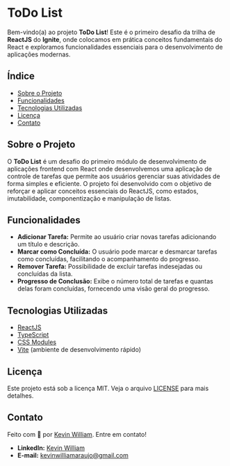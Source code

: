 # ToDo List

Bem-vindo(a) ao projeto **ToDo List**! Este é o primeiro desafio da trilha de **ReactJS** do **Ignite**, onde colocamos em prática conceitos fundamentais do React e exploramos funcionalidades essenciais para o desenvolvimento de aplicações modernas.

## Índice

- [Sobre o Projeto](#sobre-o-projeto)
- [Funcionalidades](#funcionalidades)
- [Tecnologias Utilizadas](#tecnologias-utilizadas)
- [Licença](#licença)
- [Contato](#contato)

## Sobre o Projeto

O **ToDo List** é um desafio do primeiro módulo de desenvolvimento de aplicações frontend com React  onde desenvolvemos uma aplicação de controle de tarefas que permite aos usuários gerenciar suas atividades de forma simples e eficiente. O projeto foi desenvolvido com o objetivo de reforçar e aplicar conceitos essenciais do ReactJS, como estados, imutabilidade, componentização e manipulação de listas.

## Funcionalidades

- **Adicionar Tarefa:** Permite ao usuário criar novas tarefas adicionando um título e descrição.
- **Marcar como Concluída:** O usuário pode marcar e desmarcar tarefas como concluídas, facilitando o acompanhamento do progresso.
- **Remover Tarefa:** Possibilidade de excluir tarefas indesejadas ou concluídas da lista.
- **Progresso de Conclusão:** Exibe o número total de tarefas e quantas delas foram concluídas, fornecendo uma visão geral do progresso.

## Tecnologias Utilizadas

- [ReactJS](https://reactjs.org/)
- [TypeScript](https://www.typescriptlang.org/docs/handbook/typescript-from-scratch.html)
- [CSS Modules](https://github.com/css-modules/css-modules)
- [Vite](https://vitejs.dev/) (ambiente de desenvolvimento rápido)

## Licença

Este projeto está sob a licença MIT. Veja o arquivo [LICENSE](LICENSE) para mais detalhes.

## Contato

Feito com 💜 por [Kevin William](https://github.com/kevin7um). Entre em contato!

- **LinkedIn:** [Kevin William](www.linkedin.com/in/kevinwilliamag)
- **E-mail:** kevinwilliamaraujo@gmail.com
